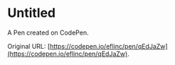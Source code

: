 # Untitled

A Pen created on CodePen.

Original URL: [https://codepen.io/eflinc/pen/qEdJaZw](https://codepen.io/eflinc/pen/qEdJaZw).

